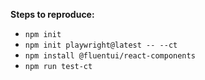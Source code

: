 **Steps to reproduce:**

- `npm init`
- `npm init playwright@latest -- --ct`
- `npm install @fluentui/react-components`
- `npm run test-ct`
